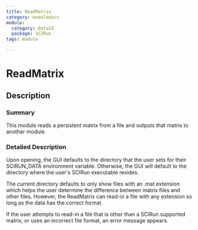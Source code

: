 ```yaml
---
title: ReadMatrix
category: moduledocs
module:
  category: DataIO
  package: SCIRun
tags: module

---
```


# ReadMatrix

## Description

### Summary

This module reads a persistent matrix from a file and outputs that matrix to another module.

### Detailed Description

Upon opening, the GUI defaults to the directory that the user sets for their SCIRUN_DATA environment variable. Otherwise, the GUI will default to the directory where the user's SCIRun executable resides. 

The current directory defaults to only show files with an .mat extension which helps the user determine the difference between matrix files and other files. However, the ReadMatrix can read-in a file with any extension so long as the data has the correct format. 

If the user attempts to read-in a file that is other than a SCIRun supported matrix, or uses an incorrect file format, an error message appears.
